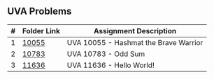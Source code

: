 ## UVA Problems

|  #  | Folder Link | Assignment Description |
| :-: | ----------- | ---------------------- |
| 1  |    [10055](https://github.com/aelious/4883-Prog-Tech/tree/main/Assignments/UVA%20Problems/10055)   |    UVA 10055 - Hashmat the Brave Warrior      |
| 2  |    [10783](https://github.com/aelious/4883-Prog-Tech/tree/main/Assignments/UVA%20Problems/10783)   |    UVA 10783 - Odd Sum     |
| 3  |    [11636](https://github.com/aelious/4883-Prog-Tech/tree/main/Assignments/UVA%20Problems/11636)   |    UVA 11636 - Hello World!      |
